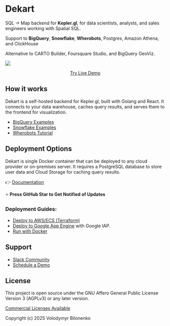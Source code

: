 # Dekart

SQL → Map backend for **Kepler.gl**, for data scientists, analysts, and sales engineers working with Spatial SQL.

Support to **BigQuery**, **Snowflake**, **Wherobots**, Postgres, Amazon Athena, and ClickHouse

Alternative to CARTO Builder, Foursquare Studio, and BigQuery GeoViz.

<a href="https://cloud.dekart.xyz/reports/62130325-9fc7-4687-ac05-52f6b7513502/source?ref=github-pic"><img src="https://dekart.xyz/docs/about/map-templates/62130325-9fc7-4687-ac05-52f6b7513502_huc0563c5f6ac939a1614c238afd308de4_2022917_1600x0_resize_box_3.png"></a>
<div align="center"><a href="https://cloud.dekart.xyz/?ref=github-try-live-demo">Try Live Demo</a></div>


## How it works

Dekart is a self-hosted backend for Kepler.gl,  built with Golang and React. It connects to your data warehouse, caches query results, and serves them to the frontend for visualization.

* [BigQuery Examples](https://dekart.xyz/docs/about/overture-maps-examples/)
* [Snowflake Examples](https://dekart.xyz/docs/about/snowflake-kepler-gl-examples/)
* [Wherobots Tutorial](https://dekart.xyz/docs/usage/wherobots-sql-tutorial/)


## Deployment Options

Dekart is single Docker container that can be deployed to any cloud provider or on-premises server. It requires a PostgreSQL database to store user data and Cloud Storage for caching query results.

👉 [Documentation](https://dekart.xyz/docs/configuration/environment-variables/)

⭐️ **Press GitHub Star to Get Notified of Updates**



### Deployment Guides:

- [Deploy to AWS/ECS (Terraform)](https://dekart.xyz/docs/self-hosting/aws-ecs-terraform/?ref=github)
- [Deploy to Google App Engine](https://dekart.xyz/docs/self-hosting/app-engine/?ref=github) with Google IAP.
- [Run with Docker](https://dekart.xyz/docs/self-hosting/docker/?ref=github)

## Support

* [Slack Community](https://slack.dekart.xyz)
* [Schedule a Demo](https://calendly.com/dekartxyz/demo?ref=github)

## License

This project is open source under the GNU Affero General Public License Version 3 (AGPLv3) or any later version.

[Commercial Licenses Available](https://dekart.xyz/self-hosted/)

Copyright (c) 2025 Volodymyr Bilonenko
